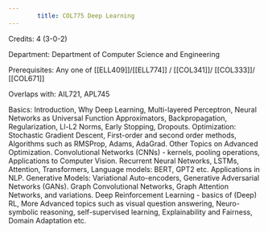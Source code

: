 ```yaml
---
        title: COL775 Deep Learning
---
```

Credits: 4 (3-0-2)

Department: Department of Computer Science and Engineering

Prerequisites: Any one of [[ELL409]]/[[ELL774]] / [[COL341]]/ [[COL333]]/ [[COL671]]

Overlaps with: AIL721, APL745

Basics: Introduction, Why Deep Learning, Multi-layered Perceptron, Neural Networks as Universal Function Approximators, Backpropagation, Regularization, Ll-L2 Norms, Early Stopping, Dropouts. Optimization: Stochastic Gradient Descent, First-order and second order methods, Algorithms such as RMSProp, Adams, AdaGrad. Other Topics on Advanced Optimization. Convolutional Networks (CNNs) - kernels, pooling operations, Applications to Computer Vision. Recurrent Neural Networks, LSTMs, Attention, Transformers, Language models: BERT, GPT2 etc. Applications in NLP. Generative Models: Variational Auto-encoders, Generative Adversarial Networks (GANs). Graph Convolutional Networks, Graph Attention Networks, and variations. Deep Reinforcement Learning - basics of (Deep) RL, More Advanced topics such as visual question answering, Neuro-symbolic reasoning, self-supervised learning, Explainability and Fairness, Domain Adaptation etc.